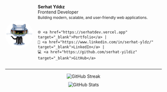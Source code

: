 <div style="display: flex; align-items: center; font-size: 14px;">

  <!-- GIF -->
  <img src="./github.gif" alt="Profile GIF" width="90" height="90" style="border-radius: 50%; margin-right: 15px;" />

  <!-- Yazılar -->
  <div>
    <strong>Serhat Yıldız</strong><br/>
    Frontend Developer<br/>
    <span style="font-size: 12px;">Building modern, scalable, and user-friendly web applications.</span><br/><br/>

    🌐 <a href="https://serhatdev.vercel.app" target="_blank">Portfolio</a> |
    💼 <a href="https://www.linkedin.com/in/serhat-yldz/" target="_blank">LinkedIn</a> |
    💻 <a href="https://github.com/serhat-yildiz" target="_blank">GitHub</a>
  </div>

</div>

---

<div align="center" style="margin-top: 10px;">
  <img src="https://github-readme-streak-stats.herokuapp.com/?user=serhat-yildiz&theme=radical" alt="GitHub Streak" width="350" />
</div>

<div align="center" style="margin-top: 10px;">
  <img src="https://github-readme-stats.vercel.app/api?username=serhat-yildiz&show_icons=true&theme=radical" alt="GitHub Stats" width="350" />
</div>
